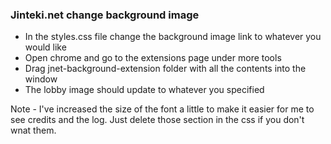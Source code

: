 ### Jinteki.net change background image

- In the styles.css file change the background image link to whatever you would like 
- Open chrome and go to the extensions page under more tools 
- Drag jnet-background-extension folder with all the contents into the window
- The lobby image should update to whatever you specified

Note - I've increased the size of the font a little to make it easier for me to see credits and the log. Just delete those section in the css if you don't wnat them.
